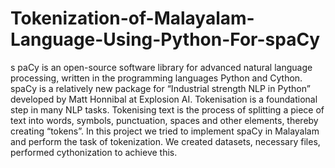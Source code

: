 # Tokenization-of-Malayalam-Language-Using-Python-For-spaCy
s paCy is an open-source software library for advanced natural language processing, written in the programming languages Python and Cython. spaCy is a relatively new package for “Industrial strength NLP in Python” developed by Matt Honnibal at Explosion AI. Tokenisation is a foundational step in many NLP tasks. Tokenising text is the process of splitting a piece of text into words, symbols, punctuation, spaces and other elements, thereby creating “tokens”. In this project we tried to implement spaCy in Malayalam and perform the task of tokenization. We created datasets, necessary files, performed cythonization to achieve this.
